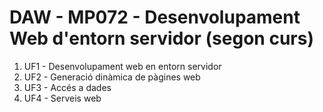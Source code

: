 # DAW - MP072 - Desenvolupament Web d'entorn servidor (segon curs)

1. UF1 - Desenvolupament web en entorn servidor
2. UF2 - Generació dinàmica de pàgines web
3. UF3 - Accés a dades
4. UF4 - Serveis web